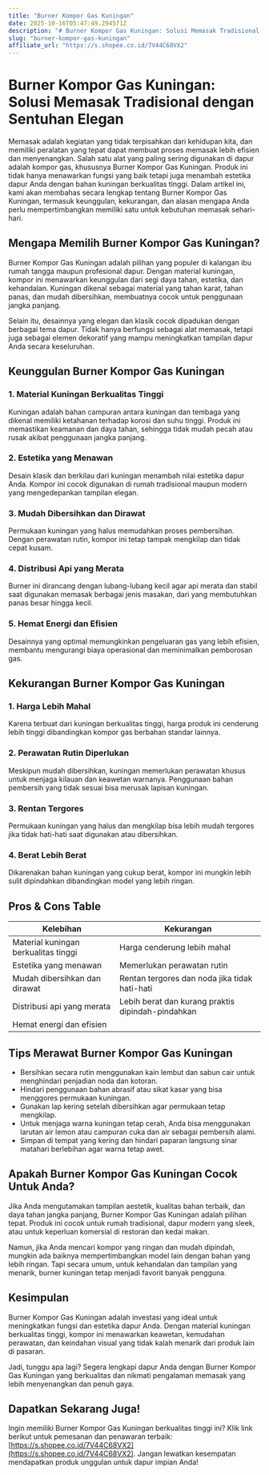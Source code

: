 ```yaml
---
title: "Burner Kompor Gas Kuningan"
date: 2025-10-16T05:47:49.294571Z
description: "# Burner Kompor Gas Kuningan: Solusi Memasak Tradisional dengan Sentuhan Elegan..."
slug: "burner-kompor-gas-kuningan"
affiliate_url: "https://s.shopee.co.id/7V44C68VX2"
---
```

# Burner Kompor Gas Kuningan: Solusi Memasak Tradisional dengan Sentuhan Elegan

Memasak adalah kegiatan yang tidak terpisahkan dari kehidupan kita, dan memiliki peralatan yang tepat dapat membuat proses memasak lebih efisien dan menyenangkan. Salah satu alat yang paling sering digunakan di dapur adalah kompor gas, khususnya Burner Kompor Gas Kuningan. Produk ini tidak hanya menawarkan fungsi yang baik tetapi juga menambah estetika dapur Anda dengan bahan kuningan berkualitas tinggi. Dalam artikel ini, kami akan membahas secara lengkap tentang Burner Kompor Gas Kuningan, termasuk keunggulan, kekurangan, dan alasan mengapa Anda perlu mempertimbangkan memiliki satu untuk kebutuhan memasak sehari-hari.

## Mengapa Memilih Burner Kompor Gas Kuningan?

Burner Kompor Gas Kuningan adalah pilihan yang populer di kalangan ibu rumah tangga maupun profesional dapur. Dengan material kuningan, kompor ini menawarkan keunggulan dari segi daya tahan, estetika, dan kehandalan. Kuningan dikenal sebagai material yang tahan karat, tahan panas, dan mudah dibersihkan, membuatnya cocok untuk penggunaan jangka panjang.

Selain itu, desainnya yang elegan dan klasik cocok dipadukan dengan berbagai tema dapur. Tidak hanya berfungsi sebagai alat memasak, tetapi juga sebagai elemen dekoratif yang mampu meningkatkan tampilan dapur Anda secara keseluruhan.

## Keunggulan Burner Kompor Gas Kuningan

### 1. Material Kuningan Berkualitas Tinggi

Kuningan adalah bahan campuran antara kuningan dan tembaga yang dikenal memiliki ketahanan terhadap korosi dan suhu tinggi. Produk ini memastikan keamanan dan daya tahan, sehingga tidak mudah pecah atau rusak akibat penggunaan jangka panjang.

### 2. Estetika yang Menawan

Desain klasik dan berkilau dari kuningan menambah nilai estetika dapur Anda. Kompor ini cocok digunakan di rumah tradisional maupun modern yang mengedepankan tampilan elegan.

### 3. Mudah Dibersihkan dan Dirawat

Permukaan kuningan yang halus memudahkan proses pembersihan. Dengan perawatan rutin, kompor ini tetap tampak mengkilap dan tidak cepat kusam.

### 4. Distribusi Api yang Merata

Burner ini dirancang dengan lubang-lubang kecil agar api merata dan stabil saat digunakan memasak berbagai jenis masakan, dari yang membutuhkan panas besar hingga kecil.

### 5. Hemat Energi dan Efisien

Desainnya yang optimal memungkinkan pengeluaran gas yang lebih efisien, membantu mengurangi biaya operasional dan meminimalkan pemborosan gas.

## Kekurangan Burner Kompor Gas Kuningan

### 1. Harga Lebih Mahal

Karena terbuat dari kuningan berkualitas tinggi, harga produk ini cenderung lebih tinggi dibandingkan kompor gas berbahan standar lainnya.

### 2. Perawatan Rutin Diperlukan

Meskipun mudah dibersihkan, kuningan memerlukan perawatan khusus untuk menjaga kilauan dan keawetan warnanya. Penggunaan bahan pembersih yang tidak sesuai bisa merusak lapisan kuningan.

### 3. Rentan Tergores

Permukaan kuningan yang halus dan mengkilap bisa lebih mudah tergores jika tidak hati-hati saat digunakan atau dibersihkan.

### 4. Berat Lebih Berat

Dikarenakan bahan kuningan yang cukup berat, kompor ini mungkin lebih sulit dipindahkan dibandingkan model yang lebih ringan.

## Pros & Cons Table

| Kelebihan                                            | Kekurangan                                               |
|--------------------------------------------------------|----------------------------------------------------------|
| Material kuningan berkualitas tinggi                  | Harga cenderung lebih mahal                            |
| Estetika yang menawan                                | Memerlukan perawatan rutin                            |
| Mudah dibersihkan dan dirawat                        | Rentan tergores dan noda jika tidak hati-hati          |
| Distribusi api yang merata                            | Lebih berat dan kurang praktis dipindah-pindahkan     |
| Hemat energi dan efisien                              |                                                          |

## Tips Merawat Burner Kompor Gas Kuningan

- Bersihkan secara rutin menggunakan kain lembut dan sabun cair untuk menghindari penjadian noda dan kotoran.
- Hindari penggunaan bahan abrasif atau sikat kasar yang bisa menggores permukaan kuningan.
- Gunakan lap kering setelah dibersihkan agar permukaan tetap mengkilap.
- Untuk menjaga warna kuningan tetap cerah, Anda bisa menggunakan larutan air lemon atau campuran cuka dan air sebagai pembersih alami.
- Simpan di tempat yang kering dan hindari paparan langsung sinar matahari berlebihan agar warna tetap awet.

## Apakah Burner Kompor Gas Kuningan Cocok Untuk Anda?

Jika Anda mengutamakan tampilan aestetik, kualitas bahan terbaik, dan daya tahan jangka panjang, Burner Kompor Gas Kuningan adalah pilihan tepat. Produk ini cocok untuk rumah tradisional, dapur modern yang sleek, atau untuk keperluan komersial di restoran dan kedai makan.

Namun, jika Anda mencari kompor yang ringan dan mudah dipindah, mungkin ada baiknya mempertimbangkan model lain dengan bahan yang lebih ringan. Tapi secara umum, untuk kehandalan dan tampilan yang menarik, burner kuningan tetap menjadi favorit banyak pengguna.

## Kesimpulan

Burner Kompor Gas Kuningan adalah investasi yang ideal untuk meningkatkan fungsi dan estetika dapur Anda. Dengan material kuningan berkualitas tinggi, kompor ini menawarkan keawetan, kemudahan perawatan, dan keindahan visual yang tidak kalah menarik dari produk lain di pasaran.

Jadi, tunggu apa lagi? Segera lengkapi dapur Anda dengan Burner Kompor Gas Kuningan yang berkualitas dan nikmati pengalaman memasak yang lebih menyenangkan dan penuh gaya.

## Dapatkan Sekarang Juga!

Ingin memiliki Burner Kompor Gas Kuningan berkualitas tinggi ini? Klik link berikut untuk pemesanan dan penawaran terbaik: [https://s.shopee.co.id/7V44C68VX2](https://s.shopee.co.id/7V44C68VX2). Jangan lewatkan kesempatan mendapatkan produk unggulan untuk dapur impian Anda!